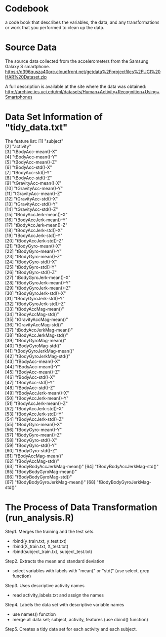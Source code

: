 # Codebook
a code book that describes the variables, the data, and any transformations or work that 
you performed to clean up the data.

# Source Data
The source data collected from the accelerometers from the Samsung Galaxy S smartphone. 
https://d396qusza40orc.cloudfront.net/getdata%2Fprojectfiles%2FUCI%20HAR%20Dataset.zip

A full description is available at the site where the data was obtained: 
http://archive.ics.uci.edu/ml/datasets/Human+Activity+Recognition+Using+Smartphones 

# Data Set Information of "tidy_data.txt"

The feature list:
[1] "subject"                    
[2] "activity"                   
[3] "tBodyAcc-mean()-X"          
[4] "tBodyAcc-mean()-Y"          
[5] "tBodyAcc-mean()-Z"          
[6] "tBodyAcc-std()-X"           
[7] "tBodyAcc-std()-Y"           
[8] "tBodyAcc-std()-Z"           
[9] "tGravityAcc-mean()-X"       
[10] "tGravityAcc-mean()-Y"       
[11] "tGravityAcc-mean()-Z"       
[12] "tGravityAcc-std()-X"        
[13] "tGravityAcc-std()-Y"        
[14] "tGravityAcc-std()-Z"        
[15] "tBodyAccJerk-mean()-X"      
[16] "tBodyAccJerk-mean()-Y"      
[17] "tBodyAccJerk-mean()-Z"      
[18] "tBodyAccJerk-std()-X"       
[19] "tBodyAccJerk-std()-Y"       
[20] "tBodyAccJerk-std()-Z"       
[21] "tBodyGyro-mean()-X"         
[22] "tBodyGyro-mean()-Y"         
[23] "tBodyGyro-mean()-Z"         
[24] "tBodyGyro-std()-X"          
[25] "tBodyGyro-std()-Y"          
[26] "tBodyGyro-std()-Z"          
[27] "tBodyGyroJerk-mean()-X"     
[28] "tBodyGyroJerk-mean()-Y"     
[29] "tBodyGyroJerk-mean()-Z"     
[30] "tBodyGyroJerk-std()-X"      
[31] "tBodyGyroJerk-std()-Y"      
[32] "tBodyGyroJerk-std()-Z"      
[33] "tBodyAccMag-mean()"         
[34] "tBodyAccMag-std()"          
[35] "tGravityAccMag-mean()"      
[36] "tGravityAccMag-std()"       
[37] "tBodyAccJerkMag-mean()"     
[38] "tBodyAccJerkMag-std()"      
[39] "tBodyGyroMag-mean()"        
[40] "tBodyGyroMag-std()"         
[41] "tBodyGyroJerkMag-mean()"    
[42] "tBodyGyroJerkMag-std()"     
[43] "fBodyAcc-mean()-X"          
[44] "fBodyAcc-mean()-Y"          
[45] "fBodyAcc-mean()-Z"          
[46] "fBodyAcc-std()-X"           
[47] "fBodyAcc-std()-Y"           
[48] "fBodyAcc-std()-Z"           
[49] "fBodyAccJerk-mean()-X"      
[50] "fBodyAccJerk-mean()-Y"      
[51] "fBodyAccJerk-mean()-Z"      
[52] "fBodyAccJerk-std()-X"       
[53] "fBodyAccJerk-std()-Y"       
[54] "fBodyAccJerk-std()-Z"       
[55] "fBodyGyro-mean()-X"         
[56] "fBodyGyro-mean()-Y"         
[57] "fBodyGyro-mean()-Z"         
[58] "fBodyGyro-std()-X"          
[59] "fBodyGyro-std()-Y"          
[60] "fBodyGyro-std()-Z"          
[61] "fBodyAccMag-mean()"         
[62] "fBodyAccMag-std()"          
[63] "fBodyBodyAccJerkMag-mean()" 
[64] "fBodyBodyAccJerkMag-std()"  
[65] "fBodyBodyGyroMag-mean()"    
[66] "fBodyBodyGyroMag-std()"     
[67] "fBodyBodyGyroJerkMag-mean()"
[68] "fBodyBodyGyroJerkMag-std()" 

# The Process of Data Transformation (run_analysis.R)

Step1. Merges the training and the test sets 
- rbind(y_train.txt, y_test.txt)
- rbind(X_train.txt, X_test.txt)
- rbind(subject_train.txt, subject_test.txt)

Step2. Extracts the mean and standard deviation 
- select variables with labels with "mean(" or "std(" (use select, grep function)

Step3. Uses descriptive activity names 
- read activity_labels.txt and assign the names

Step4. Labels the data set with descriptive variable names
- use names() function
- merge all data set; subject, activity, features (use cbind() function)

Step5. Creates a tidy data set for each activity and each subject.





